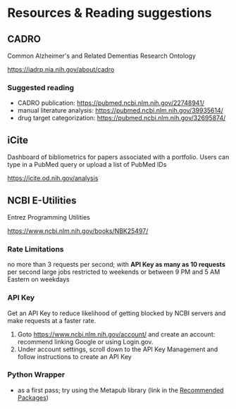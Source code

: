 # Resources & Reading suggestions

## CADRO

Common Alzheimer's and Related Dementias Research Ontology

<https://iadrp.nia.nih.gov/about/cadro>

### Suggested reading

* CADRO publication: <https://pubmed.ncbi.nlm.nih.gov/22748941/>
* manual literature analysis: <https://pubmed.ncbi.nlm.nih.gov/39935614/>
* drug target categorization: <https://pubmed.ncbi.nlm.nih.gov/32695874/>

## iCite

Dashboard of bibliometrics for papers associated with a portfolio.  Users can type in a PubMed query or upload a list of PubMed IDs

<https://icite.od.nih.gov/analysis>

## NCBI E-Utilities

Entrez Programming Utilities

<https://www.ncbi.nlm.nih.gov/books/NBK25497/>

### Rate Limitations

no more than 3 requests per second;  with **API Key as many as 10 requests** per second
large jobs restricted to weekends or between 9 PM and 5 AM Eastern on weekdays

### API Key

Get an API Key to reduce likelihood of getting blocked by NCBI servers and make requests at a faster rate.

1. Goto <https://www.ncbi.nlm.nih.gov/account/> and create an account: recommend linking Google or using Login.gov.
2. Under account settings, scroll down to the API Key Management and follow instructions to create an API Key

### Python Wrapper

* as a first pass; try using the Metapub library (link in the [Recommended Packages](https://github.com/NIAGADS/ai-bibliography-analysis/blob/main/developer_notes/recommended_packages.md))
